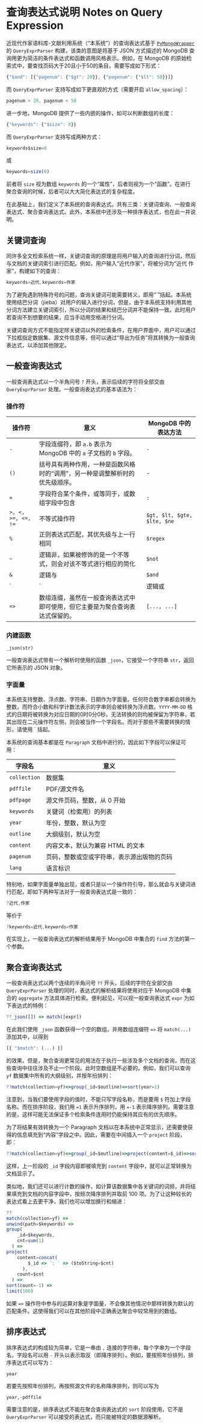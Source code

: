 查询表达式说明 Notes on Query Expression
==========================================

近现代作家语料库-文献利用系统（“本系统”）的查询表达式基于 [`PyMongoWrapper`](https://github.com/zhuth/PyMongoWrapper) 的 `QueryExprParser` 构建，该类的意图是将基于 JSON 方式描述的 MongoDB 查询用更为简洁的条件表达式和函数调用风格表示。例如，在 MongoDB 的原始检索式中，要查找页码大于20且小于50的条目，需要写成如下形式：

```js
{"$and": [{"pagenum": {"$gt": 20}}, {"pagenum": {"$lt": 50}}]}
```

而 `QueryExprParser` 支持写成如下更直观的方式（需要开启 `allow_spacing`）：

```js
pagenum > 20, pagenum < 50
```

进一步地，MongoDB 提供了一些内嵌的操作，如可以判断数组的长度：

```js
{"keywords": {"$size": 0}}
```

而 `QueryExprParser` 支持写成两种方式：

```js
keywords$size=0
```

或

```js
keywords=size(0)
```

前者将 `size` 视为数组 `keywords` 的一个“属性”，后者则视为一个“函数”。在进行聚合查询的时候，后者可以大大简化表达式的复杂程度。

在此基础上，我们定义了本系统的查询表达式。共有三类：关键词查询、一般查询表达式、聚合查询表达式。此外，本系统中还涉及一种排序表达式，也在此一并说明。

## 关键词查询

同许多全文检索系统一样，关键词查询的原理是将用户输入的查询进行分词，然后与文档的关键词索引进行匹配。例如，用户输入“近代作家”，将被分词为“近代 作家”，构建如下的查询：

```js
keywords=近代,keywords=作家
```

为了避免遇到特殊符号的问题，查询关键词可能需要转义，即用“`”括起。本系统使用结巴分词（jieba）对用户的输入进行分词，但是，由于本系统支持利用其他分词方法建立关键词索引，所以分词的结果和结巴分词并不能保持一致。此时用户若查询不到想要的结果，应当手动用空格进行分词。

关键词查询方式不能指定除关键词以外的检索条件，在用户界面中，用户可以通过下拉框指定数据集、源文件信息等，但可以通过“导出为任务”将其转换为一般查询表达式，以添加其他限定。

## 一般查询表达式

一般查询表达式以一个半角问号 `?` 开头，表示后续的字符将全部交由 `QueryExprParser` 处理。一般查询表达式的基本语法为：

### 操作符

|  操作符  |  意义   |  MongoDB 中的表达方法 |
|---------|---------|----------------------|
| `.` | 字段连缀符，即 `a.b` 表示为 MongoDB 中的 `a` 子文档的 `b` 字段。 | `.` |
| `()` | 括号具有两种作用，一种是函数风格时的“调用”，另一种是调整解析时的优先级顺序。| - |
| `=` | 字段符合某个条件，或等同于，或数组字段中包含 | `:` |
| `>, <, >=, <=, !=` | 不等式操作符 | `$gt, $lt, $gte, $lte, $ne` |
| `%` | 正则表达式匹配，其优先级与上一行相同 | `$regex` |
| `~` | 逻辑非，如果被修饰的是一个不等式，则会对该不等式进行相应的简化 | `$not` |
| `&` | 逻辑与 | `$and` |
| `|` | 逻辑或 | `$or` |
| `=>` | 数组连缀，虽然在一般查询表达式中即可使用，但它主要是为聚合查询表达式保留的。 | `[..., ...]` |

### 内建函数

```
_json(str)
```

一般查询表达式带有一个解析时使用的函数 `_json`，它接受一个字符串 `str`，返回它所表示的 JSON 对象。

### 字面量

本系统支持整数、浮点数、字符串、日期作为字面量。任何符合数字串都会转换为整数，而符合小数和科学计数法表示的字串则会被转换为浮点数。`YYYY-MM-DD` 格式的日期将被转换为对应日期的0时0分0秒。无法转换的则均被保留为字符串，若其出现在二元操作符左侧，则会被当作一个字段名。而对于那些不需要转换的情形，请使用 ` 括起。

本系统的查询基本都是在 `Paragraph` 文档中进行的，因此如下字段可以保证可用：

|   字段名     |   意义   |
|-------------|----------|
| `collection` | 数据集   |
| `pdffile`    | PDF/源文件名 |
| `pdfpage` | 源文件页码，整数，从 0 开始 |
| `keywords` | 关键词（检索用）的列表 |
| `year` | 年份，整数，默认为空 |
| `outline` | 大纲级别，默认为空 |
| `content` | 内容文本，默认为兼容 HTML 的文本 |
| `pagenum` | 页码，整数或空或字符串，表示源出版物的页码 |
| `lang` | 语言标识 |

特别地，如果字面量单独出现，或者只是以一个操作符引导，那么就会与关键词进行匹配，即如下两种写法对于一般查询表达式是一致的：

```js
?近代,作家
```

等价于

```js
?keywords=近代,keywords=作家
```

在实现上，一般查询表达式的解析结果用于 MongoDB 中集合的 `find` 方法的第一个参数。

## 聚合查询表达式

一般查询表达式以两个连续的半角问号 `??` 开头，后续的字符在全部交由 `QueryExprParser` 处理的同时，表达式的解析结果将使用对应于 MongoDB 中集合的 `aggregate` 方法具体进行检索。便利起见，可以视一般查询表达式 `expr` 为如下表达式的特例：

```js
??_json([]) => match([expr])
```

在此我们使用 `_json` 函数获得一个空的数组，并用数组连缀符 `=>` 将 `match(...)` 添加其中，以得到

```js
[{ "$match": (...) }]
```

的效果。但是，聚合查询更常见的用法在于执行一些涉及多个文档的查询，而在这些查询中往往涉及不止一个阶段。此时空数组是不必要的。例如，我们可以查询 `yf` 数据集中所有的大纲级别，并按年份排列：

```js
??match(collection=yf)=>group(_id=$outline)=>sort(year=1)
```

注意到，当我们要使用字段的值时，不能只写字段名称，而是要用 `$` 符加上字段名称。而在排序阶段，我们用 `=1` 表示升序排列，用 `=-1` 表示降序排列。需要注意的是，这样可能无法保证多个检索条件连用时仍能保持其应有的优先顺序。

为了将结果有效转换为一个 Paragraph 文档以在本系统中正常显示，还需要使获得的信息填充到“内容”字段之中。因此，需要在中间插入一个 `project` 阶段，即：

```js
??match(collection=yf)=>group(_id=$outline)=>project(content=$_id)=>sort(year=1)
```

这样，上一阶段的 `_id` 字段内容即被填充到 `content` 字段中，就可以正常转换为文档显示了。

类似地，我们还可以进行计数的操作，如计算该数据集中各关键词的词频，并将结果填充到文档的内容字段中，按频次降序排列并取前 100 项。为了让这种较长的表达式看上去更干净，我们也可以增加换行和缩进：

```js
??
match(collection=yf) => 
unwind(path=$keywords) => 
group(
    _id=$keywords,
    cnt=sum(1)
  ) =>
project(
    content=concat(
        $_id => `: ` => ($toString=$cnt)
      ),
    count=$cnt
  ) =>
sort(count=-1) =>
limit(100)
```

如果 `=>` 操作符中参与的运算对象是字面量，不会像其他情况中那样转换为默认的匹配条件。这使得我们可以在其他阶段中正确表达聚合中较常用到的数组。

## 排序表达式

排序表达式的构成较为简单，它是一串由 `,` 连接的字符串，每个字串为一个字段名，字段名可以用 `-` 开头以表示取反（即降序排列）。例如，要按照年份排列，排序表达式可以写为：

```
year
```

若要先按照年份排列，再按照源文件的名称降序排列，则可以写为

```
year,-pdffile
```

需要注意的是，排序表达式不能在聚合查询表达式的 `sort` 阶段使用，它不是 `QueryExprParser` 可以接受的表达式，而只能被特定的数据源解析。
